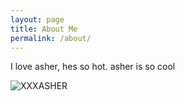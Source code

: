 ```yaml
---
layout: page
title: About Me
permalink: /about/
---
```


I love asher, hes so hot. asher is so cool 

<img src="/madeacopy/images/asher.jpg" alt="XXXASHER">